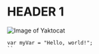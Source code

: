 # HEADER 1

![Image of Yaktocat](https://octodex.github.com/images/yaktocat.png)

```
var myVar = "Hello, world!";
``
